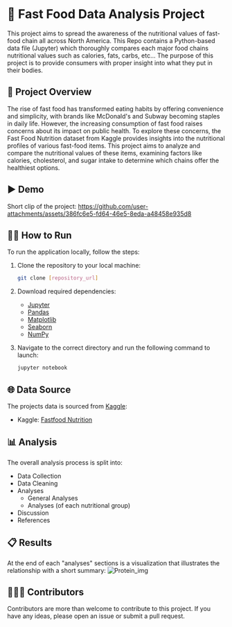 # 🍔 Fast Food Data Analysis Project
This project aims to spread the awareness of the nutritional values of fast-food chain all across North America. This Repo contains a Python-based data file (Jupyter) which thoroughly compares each major food chains nutritional values such as calories, fats, carbs, etc... The purpose of this project is to provide consumers with proper insight into what they put in their bodies.

## 🔎 Project Overview
The rise of fast food has transformed eating habits by offering convenience and simplicity, with brands like McDonald's and Subway becoming staples in daily life. However, the increasing consumption of fast food raises concerns about its impact on public health. To explore these concerns, the Fast Food Nutrition dataset from Kaggle provides insights into the nutritional profiles of various fast-food items. This project aims to analyze and compare the nutritional values of these items, examining factors like calories, cholesterol, and sugar intake to determine which chains offer the healthiest options.

## ▶️ Demo
Short clip of the project:
https://github.com/user-attachments/assets/386fc6e5-fd64-46e5-8eda-a48458e935d8

## 🏃‍♂️ How to Run

To run the application locally, follow the steps:

1. Clone the repository to your local machine:

    ```bash
    git clone [repository_url]
    ```
    
2. Download required dependencies:
   - [Jupyter](https://jupyter.org/)
   - [Pandas](https://pandas.pydata.org/)
   - [Matplotlib](https://matplotlib.org/)
   - [Seaborn](https://seaborn.pydata.org/)
   - [NumPy](https://numpy.org/)
     
4. Navigate to the correct directory and run the following command to launch:
   ```bash
   jupyter notebook
   ```

## 🌐 Data Source
The projects data is sourced from [Kaggle](https://www.kaggle.com/datasets):
- Kaggle: [Fastfood Nutrition](https://www.kaggle.com/datasets/ulrikthygepedersen/fastfood-nutrition/)

## 📊 Analysis
The overall analysis process is split into:
- Data Collection
- Data Cleaning
- Analyses
  - General Analyses
  - Analyses (of each nutritional group)
- Discussion
- References

## 📋 Results
At the end of each "analyses" sections is a visualization that illustrates the relationship with a short summary: 
![Protein_img](https://github.com/user-attachments/assets/579c767e-b6b2-45a8-b083-98791aac19d2)

## 🧑‍🤝‍🧑 Contributors
Contributors are more than welcome to contribute to this project. If you have any ideas, please open an issue or submit a pull request.
